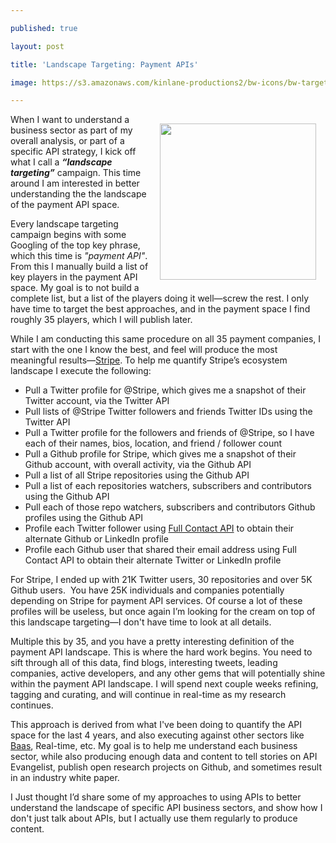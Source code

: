 ---
published: true
layout: post
title: 'Landscape Targeting: Payment APIs'
image: https://s3.amazonaws.com/kinlane-productions2/bw-icons/bw-target.png
---

<p><img style="padding: 15px;" src="https://s3.amazonaws.com/kinlane-productions2/bw-icons/bw-target.png" alt="" width="250" align="right" />
<p>When I want to understand a business sector as part of my overall analysis, or part of a specific API strategy, I kick off what I call a <strong><em>&ldquo;landscape targeting&rdquo;</em></strong> campaign. This time around I am interested in better understanding the the landscape of the payment API space.
<p>Every landscape targeting campaign begins with some Googling of the top key phrase, which this time is <em>"payment API"</em>. From this I manually build a list of key players in the payment API space. My goal is to not build a complete list, but a list of the players doing it well&mdash;screw the rest. I only have time to target the best approaches, and in the payment space I find roughly 35 players, which I will publish later.
<p>While I am conducting this same procedure on all 35 payment companies, I start with the one I know the best, and feel will produce the most meaningful results&mdash;<a href="https://stripe.com/">Stripe</a>. To help me quantify Stripe&rsquo;s ecosystem landscape I execute the following:
<ul class="mainlist">
<li>Pull a Twitter profile for @Stripe, which gives me a snapshot of their Twitter account, via the Twitter API</li>
<li>Pull lists of @Stripe Twitter followers and friends Twitter IDs using the Twitter API</li>
<li>Pull a Twitter profile for the followers and friends of @Stripe, so I have each of their names, bios, location, and friend / follower count</li>
<li>Pull a Github profile for Stripe, which gives me a snapshot of their Github account, with overall activity, via the Github API</li>
<li>Pull a list of all Stripe repositories using the Github API</li>
<li>Pull a list of each repositories watchers, subscribers and contributors using the Github API</li>
<li>Pull each of those repo watchers, subscribers and contributors Github profiles using the Github API</li>
<li>Profile each Twitter follower using <a href="https://www.fullcontact.com/developer/">Full Contact API</a> to obtain their alternate Github or LinkedIn profile</li>
<li>Profile each Github user that shared their email address using Full Contact API to obtain their alternate Twitter or LinkedIn profile</li>
</ul>
<p>For Stripe, I ended up with 21K Twitter users, 30 repositories and over 5K Github users. &nbsp;You have 25K individuals and companies potentially depending on Stripe for payment API services. Of course a lot of these profiles will be useless, but once again I&rsquo;m looking for the cream on top of this landscape targeting&mdash;I don't have time to look at all details.
<p>Multiple this by 35, and you have a pretty interesting definition of the payment API landscape. This is where the hard work begins. You need to sift through all of this data, find blogs, interesting tweets, leading companies, active developers, and any other gems that will potentially shine within the payment API landscape. I will spend next couple weeks refining, tagging and curating, and will continue in real-time as my research continues.
<p>This approach is derived from what I've been doing to quantify the API space for the last 4 years, and also executing against other sectors like <a href="http://baas.apievangelist.com/">Baas</a>, Real-time, etc. My goal is to help me understand each business sector, while also producing enough data and content to tell stories on API Evangelist, publish open research projects on Github, and sometimes result in an industry white paper.
<p>I Just thought I&rsquo;d share some of my approaches to using APIs to better understand the landscape of specific API business sectors, and show how I don't just talk about APIs, but I actually use them regularly to produce content.

